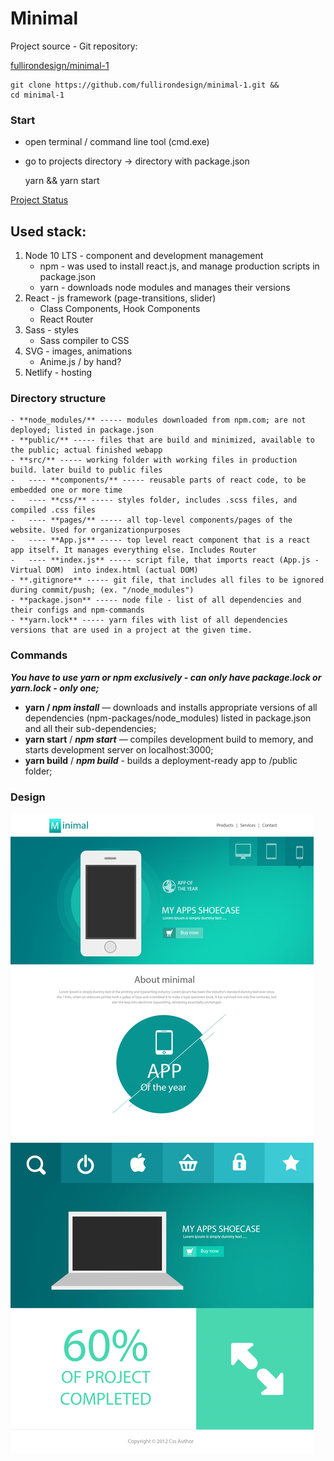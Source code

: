 # Minimal

Project source - Git repository:

[fullirondesign/minimal-1](https://github.com/fullirondesign/minimal-1.git)

    git clone https://github.com/fullirondesign/minimal-1.git &&
    cd minimal-1

### Start

- open terminal / command line tool (cmd.exe)
- go to projects directory → directory with package.json

    yarn && yarn start

[Project Status](https://www.notion.so/cd195b5fbd044308b05c18a4dab7b97b)

## **Used stack:**

1. Node 10 LTS - component and development management
    - npm - was used to install react.js, and manage production scripts in package.json
    - yarn - downloads node modules and manages their versions
2. React - js framework (page-transitions, slider)
    - Class Components, Hook Components
    - React Router
3. Sass - styles
    - Sass compiler to CSS
4. SVG - images, animations
    - Anime.js / by hand?
5. Netlify - hosting

### Directory structure

    - **node_modules/** ----- modules downloaded from npm.com; are not deployed; listed in package.json
    - **public/** ----- files that are build and minimized, available to the public; actual finished webapp
    - **src/** ----- working folder with working files in production build. later build to public files
    -	---- **components/** ----- reusable parts of react code, to be embedded one or more time 
    -	---- **css/** ----- styles folder, includes .scss files, and compiled .css files
    -	---- **pages/** ----- all top-level components/pages of the website. Used for organizationpurposes
    -	---- **App.js** ----- top level react component that is a react app itself. It manages everything else. Includes Router
    -	---- **index.js** ----- script file, that imports react (App.js - Virtual DOM)  into index.html (actual DOM) 
    - **.gitignore** ----- git file, that includes all files to be ignored during commit/push; (ex. "/node_modules")
    - **package.json** ----- node file - list of all dependencies and their configs and npm-commands
    - **yarn.lock** ----- yarn files with list of all dependencies versions that are used in a project at the given time.

### Commands

***You have to use yarn or npm exclusively - can only have package.lock or yarn.lock - only one;***

- **yarn / *npm install*** — downloads and installs appropriate versions of all dependencies (npm-packages/node_modules) listed in package.json and all their sub-dependencies;
- **yarn start** / ***npm start*** — compiles development build to memory, and starts development server on localhost:3000;
- **yarn build** / ***npm build*** - builds a deployment-ready app to /public folder;

### Design

![](GetImage-14ba91e0-277e-46da-a5ef-f46e1537d86f.png)